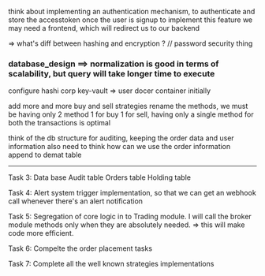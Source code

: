 think about implementing an authentication mechanism, to authenticate and store the accesstoken once the user is signup
to implement this feature we may need a frontend, which will redirect us to our backend


=> what's diff between hashing and encryption ? // password security thing

### database_design ==> normalization is good in terms of scalability, but query will take longer time to execute


configure hashi corp key-vault => user docer container initially

add more and more buy and sell strategies
rename the methods, we must be having only 2 method 1 for buy 1 for sell, having only a single method for both the transactions is optimal

think of the db structure for auditing, keeping the order data and user information
also need to think how can we use the order information append to demat table

--------------------------------------------------------------------------
Task 3: Data base
Audit table
Orders table
Holding table

Task 4:
Alert system trigger implementation, so that we can get an webhook call whenever there's an alert notification

Task 5:
Segregation of core logic in to Trading module.
I will call the broker module methods only when they are absolutely needed. => this will make code more efficient.

Task 6:
Compelte the order placement tasks

Task 7:
Complete all the well known strategies implementations